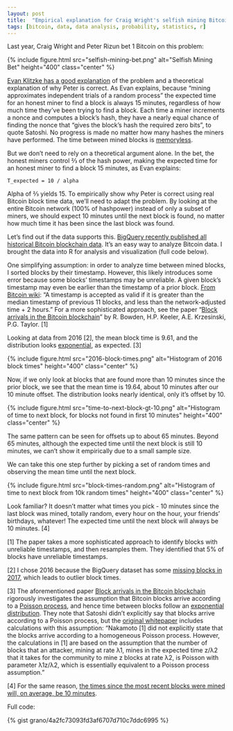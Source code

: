 ```yaml
---
layout: post
title:  "Empirical explanation for Craig Wright's selfish mining Bitcoin bet"
tags: [bitcoin, data, data analysis, probability, statistics, r]
---
```

Last year, Craig Wright and Peter Rizun bet 1 Bitcoin on this problem:

{% include figure.html src="selfish-mining-bet.png" alt="Selfish Mining Bet" height="400" class="center" %}

[Evan Klitzke has a good explanation](https://eklitzke.org/demystifying-the-selfish-mining-bet) of the problem and a theoretical explanation of why Peter is correct. As Evan explains, because “mining approximates independent trials of a random process” the expected time for an honest miner to find a block is always 15 minutes, regardless of how much time they’ve been trying to find a block. Each time a miner increments a nonce and computes a block’s hash, they have a nearly equal chance of finding the nonce that “gives the block’s hash the required zero bits”, to quote Satoshi. No progress is made no matter how many hashes the miners have performed. The time between mined blocks is [memoryless](https://en.wikipedia.org/wiki/Memorylessness).

But we don’t need to rely on a theoretical argument alone. In the bet, the honest miners control ⅔ of the hash power, making the expected time for an honest miner to find a block 15 minutes, as Evan explains:

`T_expected = 10 / alpha`

Alpha of ⅔ yields 15. To empirically show why Peter is correct using real Bitcoin block time data, we’ll need to adapt the problem. By looking at the entire Bitcoin network (100% of hashpower) instead of only a subset of miners, we should expect 10 minutes until the next block is found, no matter how much time it has been since the last block was found.

Let’s find out if the data supports this. [BigQuery recently published all historical Bitcoin blockchain data](https://cloud.google.com/blog/big-data/2018/02/bitcoin-in-bigquery-blockchain-analytics-on-public-data). It’s an easy way to analyze Bitcoin data. I brought the data into R for analysis and visualization (full code below).  

One simplifying assumption: in order to analyze time between mined blocks, I sorted blocks by their timestamp. However, this likely introduces some error because some blocks’ timestamps may be unreliable. A given block’s timestamp may even be earlier than the timestamp of a prior block. [From Bitcoin wiki](https://en.bitcoin.it/wiki/Block_timestamp): “A timestamp is accepted as valid if it is greater than the median timestamp of previous 11 blocks, and less than the network-adjusted time + 2 hours.” For a more sophisticated approach, see the paper “[Block arrivals in the Bitcoin blockchain](https://arxiv.org/abs/1801.07447)” by R. Bowden, H.P. Keeler, A.E. Krzesinski, P.G. Taylor. [1]

Looking at data from 2016 [2], the mean block time is 9.61, and the distribution looks [exponential](https://en.wikipedia.org/wiki/Exponential_distribution), as expected. [3]

{% include figure.html src="2016-block-times.png" alt="Histogram of 2016 block times" height="400" class="center" %}

Now, if we only look at blocks that are found more than 10 minutes since the prior block, we see that the mean time is 19.64, about 10 minutes after our 10 minute offset. The distribution looks nearly identical, only it’s offset by 10.

{% include figure.html src="time-to-next-block-gt-10.png" alt="Histogram of time to next block, for blocks not found in first 10 minutes" height="400" class="center" %}

The same pattern can be seen for offsets up to about 65 minutes. Beyond 65 minutes, although the expected time until the next block is still 10 minutes, we can’t show it empirically due to a small sample size.

We can take this one step further by picking a set of random times and observing the mean time until the next block.

{% include figure.html src="block-times-random.png" alt="Histogram of time to next block from 10k random times" height="400" class="center" %}

Look familiar? It doesn’t matter what times you pick - 10 minutes since the last block was mined, totally random, every hour on the hour, your friends’ birthdays, whatever! The expected time until the next block will always be 10 minutes. [4]

[1] The paper takes a more sophisticated approach to identify blocks with unreliable timestamps, and then resamples them. They identified that 5% of blocks have unreliable timestamps.

[2] I chose 2016 because the BigQuery dataset has some [missing blocks in 2017](https://twitter.com/agrano/status/982909881077379072), which leads to outlier block times.

[3] The aforementioned paper [Block arrivals in the Bitcoin blockchain](https://arxiv.org/abs/1801.07447) rigorously investigates the assumption that Bitcoin blocks arrive according to a [Poisson process](https://en.wikipedia.org/wiki/Poisson_point_process), and hence time between blocks follow an [exponential distribution](https://en.wikipedia.org/wiki/Exponential_distribution). They note that Satoshi didn’t explicitly say that blocks arrive according to a Poisson process, but the [original whitepaper](https://bitcoin.org/bitcoin.pdf) includes calculations with this assumption: “Nakamoto [1] did not explicitly state that the blocks arrive according to a homogeneous Poisson process. However, the calculations in [1] are based on the assumption that the number of blocks that an attacker, mining at rate λ1, mines in the expected time z/λ2 that it takes for the community to mine z blocks at rate λ2, is Poisson with parameter λ1z/λ2, which is essentially equivalent to a Poisson process assumption.”

[4] For the same reason, [the times since the most recent blocks were mined will, on average, be 10 minutes](http://r6.ca/blog/20180225T160548Z.html).

Full code:

{% gist grano/4a2fc73093fd3af6707d710c7ddc6995 %}
